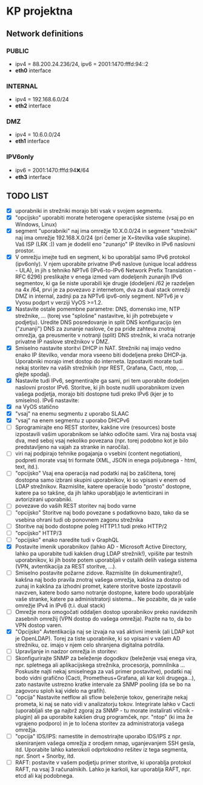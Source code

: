 # KP projektna

## Network definitions

### PUBLIC
- ipv4 = 88.200.24.236/24, ipv6 = 2001:1470:fffd:94::2
- **eth0** interface

### INTERNAL
- ipv4 = 192.168.6.0/24
- **eth2** interface

### DMZ
- ipv4 = 10.6.0.0/24
- **eth1** interface

### IPV6only
- ipv6 = 2001:1470:fffd:94:x:/64
- **eth3** interface

## TODO LIST

- [x] uporabniki in strežniki morajo biti vsak v svojem segmentu.
- [x] "opcijsko" uporabiti morate heterogene operacijske sisteme (vsaj po en Windows, Linux)
- [x] segment "uporabniki" naj ima omrežje 10.X.0.0/24 in segment "strežniki" naj ima omrežje 192.168.X.0/24 (pri čemer je X=številka vaše skupine). Vaš ISP (LRK :)) vam je dodelil eno "zunanjo" IP številko in IPv6 naslovni prostor.
- [x] V omrežju imejte tudi en segment, ki bo uporabljal samo IPv6 protokol (ipv6only). V njem uporabite privatne IPv6 naslove (unique local address - ULA), in jih s tehniko NPTv6 (IPv6-to-IPv6 Network Prefix Translation - RFC 6296) preslikajte v enega izmed vam dodeljenih zunanjih IPv6 segmentov, ki ga še niste uporabili kje drugje (dodeljeni /62 je razdeljen na 4x /64, prvi je za povezavo z internetom, dva za dual stack omrežji DMZ in internal, zadnji pa za NPTv6 ipv6-only segment. NPTv6 je v Vyosu podprt v verziji VyOS >=1.2.
- [x] Nastavite ostale pomembne parametre: DNS, domensko ime, NTP strežnike, ... (torej vse "splošne" nastavitve, ki jih potrebujete v podjetju). Uredite DNS posredovanje in split DNS konfiguracijo (en ("zunanji") DNS za zunanje naslove, če pa pride zahteva znotraj omrežja, ga preusmerite v notranji (split) DNS strežnik, ki vrača notranje privatne IP naslove strežnikov v DMZ.
- [x] Smiselno nastavite storitvi DHCP in NAT. Strežniki naj imajo vedno enako IP številko, vendar mora vseeno biti dodeljena preko DHCP-ja. Uporabniki morajo imet dostop do interneta. Izpostaviti morate tudi nekaj storitev na vaših strežnikih (npr REST, Grafana, Cacti, ntop, ... glejte spodaj).
- [x] Nastavite tudi IPv6, segmentirajte ga sami, pri tem uporabite dodeljen naslovni prostor IPv6. Storitve, ki jih boste nudili uporabnikom izven vašega podjetja, morajo biti dostopne tudi preko IPv6 (kjer je to smiselno). IPv6 nastavite:
- [x] na VyOS statično
- [x] "vsaj" na enemu segmentu z uporabo SLAAC
- [x] "vsaj" na enem segmentu z uporabo DHCPv6
- [ ] Sprogramirajte eno REST storitev, kakšne vire (resources) boste izpostavili vašim uporabnikom se lahko odločite sami. Vira naj bosta vsaj dva, med seboj vsaj nekoliko povezana (npr. torej podobno kot je bilo predstavljeno na vajah za stranke in naročila).
- [ ] viri naj podpirajo tehnike pogajanja o vsebini (content negotiation), podpreti morate vsaj tri formate (XML, JSON in enega poljubnega - html, text, itd.). 
- [ ] "opcijsko" Vsaj ena operacija nad podatki naj bo zaščitena, torej dostopna samo izbrani skupini uporabnikov, ki so vpisani v enem od LDAP strežnikov. Razmislite, katere operacije bodo "prosto" dostopne, katere pa so takšne, da jih lahko uporabljajo le avtenticirani in avtorizirani uporabniki.
- [ ] povezave do vaših REST storitev naj bodo varne
- [ ] "opcijsko" Storitve naj bodo povezane s podatkovno bazo, tako da se vsebina ohrani tudi ob ponovnem zagonu strežnika
- [ ] Storitve naj bodo dostopne poleg HTTP1.1 tudi preko HTTP/2
- [ ] "opcijsko" HTTP/3
- [ ] "opcijsko" enako naredite tudi v GraphQL
- [x] Postavite imenik uporabnikov (lahko AD - Microsoft Active Directory, lahko pa uporabite tudi kakšen drug LDAP strežnik!), vpišite par testnih uporabnikov, ki jih boste potem uporabljali v ostalih delih vašega sistema (VPN, avtentikacija za REST storitve, ...).
- [ ] Smiselno postavite požarne zidove. Razmislite (in dokumentirajte!), kakšna naj bodo pravila znotraj vašega omrežja, kakšna za dostop od zunaj in kakšna za izhodni promet, katere storitve boste izpostavili navzven, katere bodo samo notranje dostopne, katere bodo uporabljale vaše stranke, katere pa administratorji sistema... Ne pozabite, da je vaše omrežje IPv4 in IPv6 (t.i. dual stack)
- [ ] Omrežje mora omogočati oddaljen dostop uporabnikov preko navideznih zasebnih omrežij (VPN dostop do vašega omrežja). Pazite na to, da bo VPN dostop varen.
- [x] "Opcijsko" Avtentikacija naj se izvaja na vaš aktivni imenik (ali LDAP kot je OpenLDAP). Torej za tiste uporabnike, ki so vpisani v vašem AD strežniku, oz. imajo v njem celo shranjena digitalna potrdila.
- [ ] Upravljanje in nadzor omrežja in storitev:
- [ ] Skonfigurirajte SNMP za beleženje dogodkov (beleženje vsaj enega vira, npr. spletnega ali aplikacijskega strežnika, procesorja, pomnilnika ... Poskusite najti nekaj smiselnega za vaš primer postavitve), podatki naj bodo vidni grafično (Cacti, Prometheus+Grafana, ali kar koli drugega...), zato nastavite ustrezno kratke intervale za SNMP pooling (da se bo na zagovoru sploh kaj videlo na grafih). 
- [ ] "opcija" Nastavite netflow ali sflow beleženje tokov, generirajte nekaj prometa, ki naj se nato vidi v analizatorju tokov. Integrirate lahko v Cacti (uporabljali ste ga najbrž zgoraj za SNMP - tu morate instalirati vtičnik - plugin) ali pa uporabite kakšen drug programček, npr. "ntop" (ki ima že vgrajeno podporo) in je to ločena storitev za administratorja vašega omrežja.
- [ ] "opcija" IDS/IPS: namestite in demostrirajte uporabo IDS/IPS z npr. skeniranjem vašega omrežja z orodjem nmap, uganjevanjem SSH gesla, itd. Uporabite lahko katerokoli odprtokodno rešitev iz tega segmenta, npr. Snort + Snorby, itd.
- [ ] RAFT: postavite v vašem podjetju primer storitve, ki uporablja protokol RAFT, na vsaj 3 računalnikih. Lahko je karkoli, kar uporablja RAFT, npr. etcd ali kaj podobnega.
